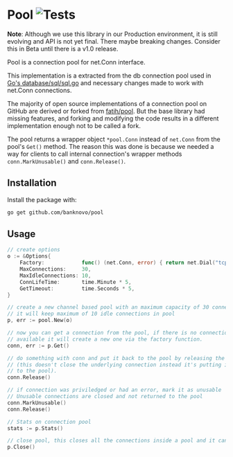  # Pool ![Tests](https://github.com/banknovo/pool/workflows/Tests/badge.svg)

**Note**: Although we use this library in our Production environment, it is still evolving and API is not yet final. There maybe breaking changes. Consider this in Beta until there is a v1.0 release.

Pool is a connection pool for net.Conn interface.

This implementation is a extracted from the db connection pool used in [Go's database/sql/sql.go](https://github.com/golang/go/blob/master/src/database/sql/sql.go) and necessary changes made to work with net.Conn connections.

The majority of open source implementations of a connection pool on GitHub are derived or forked from [fatih/pool](https://github.com/fatih/pool).
But the base library had missing features, and forking and modifying the code results in a different implementation enough not to be called a fork.

The pool returns a wrapper object `*pool.Conn` instead of `net.Conn` from the pool's `Get()` method.
The reason this was done is because we needed a way for clients to call internal connection's wrapper methods `conn.MarkUnusable()` and `conn.Release()`.

## Installation

Install the package with:

```bash
go get github.com/banknovo/pool
```

## Usage

```go
// create options
o := &Options{
    Factory:            func() (net.Conn, error) { return net.Dial("tcp", "127.0.0.1:4000") },
    MaxConnections:     30,
    MaxIdleConnections: 10,
    ConnLifeTime:       time.Minute * 5,
    GetTimeout:         time.Seconds * 5,
}

// create a new channel based pool with an maximum capacity of 30 connections in pool
// it will keep maximum of 10 idle connections in pool
p, err := pool.New(o)

// now you can get a connection from the pool, if there is no connection
// available it will create a new one via the factory function.
conn, err := p.Get()

// do something with conn and put it back to the pool by releasing the connection
// (this doesn't close the underlying connection instead it's putting it back
// to the pool).
conn.Release()

// if connection was priviledged or had an error, mark it as unusable
// Unusable connections are closed and not returned to the pool
conn.MarkUnusable()
conn.Release()

// Stats on connection pool
stats := p.Stats()

// close pool, this closes all the connections inside a pool and it cannot be used again
p.Close()
```